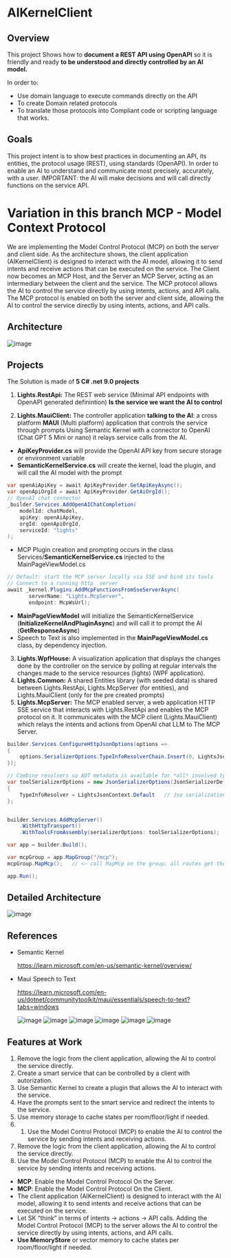 ﻿# AIKernelClient

## Overview
This project Shows how to **document a REST API using OpenAPI** so it is friendly and ready **to be understood and directly controlled by an AI model.**

In order to:
- Use domain language to execute commands directly on the API
- To create Domain related protocols
- To translate those protocols into Compliant code or scripting language that works.
## Goals
This project intent is to show best practices in documenting an API, its entities, the protocol usage (REST), using standards (OpenAPI).
In order to enable an AI to understand and communicate most precisely, accurately, with a user.
IMPORTANT: the AI will make decisions and will call directly functions on the service API. 

# Variation in this branch MCP - Model Context Protocol
We are implementing the Model Control Protocol (MCP) on both the server and client side.
As the architecture shows, the client application (AIKernelClient) is designed to interact with the AI model, allowing it to send intents and receive actions that can be executed on the service.
The Client now becomes an MCP Host, and the Server an MCP Server, acting as an intermediary between the client and the service.
The MCP protocol allows the AI to control the service directly by using intents, actions, and API calls.
The MCP protocol is enabled on both the server and client side, allowing the AI to control the service directly by using intents, actions, and API calls.

## Architecture

![image](ReadMeImages/ArchitectureSimple.png)

## Projects
The Solution is made of **5 C# .net 9.0 projects**
1. **Lights.RestApi:** The REST web service (Minimal API endpoints with OpenAPI generated definintion) **Is the service we want the AI to control** 

2. **Lights.MauiClient:** The controller application  **talking to the AI**: a cross platform **MAUI** (Multi platform) application that controls the service through prompts Using Semantic Kernel with a connector to OpenAI (Chat GPT 5 Mini or nano) it relays service calls from the AI.
- **ApiKeyProvider.cs** will provide the OpenAI API key from secure storage or environment variable
- **SemanticKernelService.cs** will create the kernel, load the plugin, and will call the AI model with the prompt

```csharp
var openAiApiKey = await ApiKeyProvider.GetApiKeyAsync();
var openApiOrgId = await ApiKeyProvider.GetAiOrgId();
// OpenAI chat connector
_builder.Services.AddOpenAIChatCompletion(
    modelId: chatModel,
    apiKey: openAiApiKey,
    orgId: openApiOrgId,
    serviceId: "lights"
);
``` 
- MCP Plugin creation and prompting occurs in the class Services/**SemanticKernelService.cs** injected to the MainPageViewModel.cs

```csharp
// Default: start the MCP server locally via SSE and bind its tools
// Connect to a running http  server 
await _kernel.Plugins.AddMcpFunctionsFromSseServerAsync(
       serverName: "Lights.McpServer",
       endpoint: McpWsUrl);
```

- **MainPageViewModel** will initialize the SemanticKernelService (**InitializeKernelAndPluginAsync**) and will call it to prompt the AI (**GetResponseAsync**)
- Speech to Text is also implemented in the **MainPageViewModel.cs** class, by dependency injection.

3. **Lights.WpfHouse:** A visualization application  that displays the changes done by the controller on the service by polling at regular intervals the changes made to the service resources (lights) (WPF application). 
4. **Lights.Common:** A shared Entities library  (with seeded data) is shared between Lights.RestApi, Lights.McpServer (for entities), and Lights.MauiClient (only for the pre created prompts)
5. **Lights.McpServer:** The MCP enabled server, a web application HTTP SSE service  that interacts with Lights.RestApi and enables the MCP protocol on it. It communicates with the MCP client (Lights.MauiClient) which relays the intents and actions from OpenAI chat LLM to The MCP Server.
```csharp
builder.Services.ConfigureHttpJsonOptions(options =>
{
    options.SerializerOptions.TypeInfoResolverChain.Insert(0, LightsJsonContext.Default);
});

// Combine resolvers so AOT metadata is available for *all* involved types
var toolSerializerOptions = new JsonSerializerOptions(JsonSerializerDefaults.Web)
{
    TypeInfoResolver = LightsJsonContext.Default   // Jso serialization from LightsAPICommon
};


builder.Services.AddMcpServer()
    .WithHttpTransport()
    .WithToolsFromAssembly(serializerOptions: toolSerializerOptions);

var app = builder.Build();

var mcpGroup = app.MapGroup("/mcp");
mcpGroup.MapMcp();   // <— call MapMcp on the group; all routes get the prefix + auth

app.Run();
```
## Detailed Architecture

![image](ReadMeImages/Architecture.png)

## References

- Semantic Kernel

    https://learn.microsoft.com/en-us/semantic-kernel/overview/

 - Maui Speech to Text

    https://learn.microsoft.com/en-us/dotnet/communitytoolkit/maui/essentials/speech-to-text?tabs=windows

   ![image](ReadMeImages/BasicUI.png)
   ![image](ReadMeImages/SimpleCommand.png)
   ![image](ReadMeImages/SeventyParty.png)
   ![image](ReadMeImages/ProtocolGeneration.png)
   ![image](ReadMeImages/ProtocolExecution.png)
   ![image](ReadMeImages/CodeGeneration.png)
   
## Features at Work

1. Remove the logic from the client application, allowing the AI to control the service directly.
1. Create a smart service that can be controlled by a client with autorization.
1. Use Semantic Kernel to create a plugin that allows the AI to interact with the service.
1. Have the prompts sent to the smart service and redirect the intents to the service.
1. Use memory storage to cache states per room/floor/light if needed.
1. 1. Use the Model Control Protocol (MCP) to enable the AI to control the service by sending intents and receiving actions.
2. Remove the logic from the client application, allowing the AI to control the service directly.
1. Use the Model Control Protocol (MCP) to enable the AI to control the service by sending intents and receiving actions.
 

- **MCP**: Enable the Model Control Protocol On the Server.
- **MCP**: Enable the Model Control Protocol On the Client.
- The client application (AIKernelClient) is designed to interact with the AI model, allowing it to send intents and receive actions that can be executed on the service.
- Let SK “think” in terms of intents → actions → API calls.
Adding the Model Control Protocol (MCP) to the server allows the AI to control the service directly by using intents, actions, and API calls.
- **Use MemoryStore** or vector memory to cache states per room/floor/light if needed.
